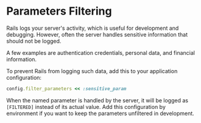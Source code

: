 # Parameters Filtering

Rails logs your server's activity, which is useful for development and debugging. However, often the server handles sensitive information that should not be logged.

A few examples are authentication credentials, personal data, and financial information.

To prevent Rails from logging such data, add this to your application configuration:

```ruby
config.filter_parameters << :sensitive_param
```

When the named parameter is handled by the server, it will be logged as `[FILTERED]` instead of its actual value. Add this configuration by environment if you want to keep the parameters unfiltered in development.
